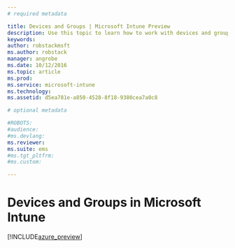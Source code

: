 ```yaml
---
# required metadata

title: Devices and Groups | Microsoft Intune Preview
description: Use this topic to learn how to work with devices and groups in Microsoft Intune
keywords:
author: robstackmsftms.author: robstack
manager: angrobe
ms.date: 10/12/2016
ms.topic: article
ms.prod:
ms.service: microsoft-intune
ms.technology:
ms.assetid: d5ea781e-a850-4528-8f18-9380cea7a0c8

# optional metadata

#ROBOTS:
#audience:
#ms.devlang:
ms.reviewer: 
ms.suite: ems
#ms.tgt_pltfrm:
#ms.custom:

---
```


# Devices and Groups in Microsoft Intune


[!INCLUDE[azure_preview](../includes/azure_preview.md)]